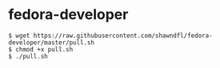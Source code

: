 # fedora-developer
```
$ wget https://raw.githubusercontent.com/shawndfl/fedora-developer/master/pull.sh
$ chmod +x pull.sh
$ ./pull.sh
```
